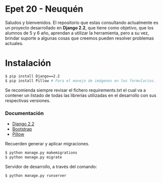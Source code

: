 # Epet 20 - Neuquén

Saludos y bienvenidos. El repositorio que estas consultando actualmente es un proyecto desarrollado en **Django 2.2**, que tiene como objetivo, que los alumnos de 5 y 6 año, aprendan a utilizar la herramienta, pero a su vez, brindar suporte a algunas cosas que creemos pueden resolver problemas actuales.

# Instalación

```sh
$ pip install Django==2.2
$ pip install Pillow # Para el manejo de imágenes en los formularios.
```

Se recomienda siempre revisar el fichero requirements.txt el cual va a contener un listado de todas las librerías utilizadas en el desarrollo con sus respectivas versiones.

### Documentación

* [Django 2.2](https://docs.djangoproject.com/en/2.2/)
* [Bootstrap](https://getbootstrap.com/)
* [Pillow](https://pillow.readthedocs.io/en/stable/installation.html)

Recuerden generar y aplicar migraciones.

```sh
$ python manage.py makemigrations
$ python manage.py migrate
```

Servidor de desarrollo, a través del comando:

```sh
$ python manage.py runserver
```